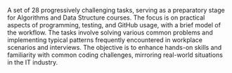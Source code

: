 A set of 28 progressively challenging tasks, serving as a preparatory stage for Algorithms and Data Structure courses. 
The focus is on practical aspects of programming, testing, and GitHub usage, with a brief model of the workflow. 
The tasks involve solving various common problems and implementing typical patterns frequently encountered in workplace scenarios and interviews. 
The objective is to enhance hands-on skills and familiarity with common coding challenges, mirroring real-world situations in the IT industry.
